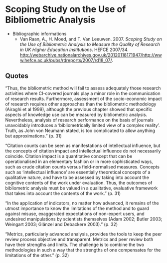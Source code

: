 # Scoping Study on the Use of Bibliometric Analysis

* Bibliographic informations
  * Van Raan, A., H. Moed, and T. Van Leeuwen. 2007. *Scoping Study on the Use of Bibliometric Analysis to Measure the Quality of Research in UK Higher Education Institutions*. HEFCE 2007/34. http://webarchive.nationalarchives.gov.uk/20120118171947/http://www.hefce.ac.uk/pubs/rdreports/2007/rd18_07/.

## Quotes

  &ldquo;Thus, the bibliometric method will fail to assess adequately those research activities where CI-covered journals play a minor role in the communication of research results. Furthermore, assessment of the socio-economic impact of research requires other approaches than the bibliometric methodology (Airaghi et al 1999), although the previous chapter showed that specific aspects of knowledge use can be measured by bibliometric analysis. Nevertheless, analysis of research performance on the basis of journals unavoidably introduces a ‘bibliometrically limited view of a complex reality’. Truth, as John von Neumann stated, is too complicated to allow anything but approximations.&rdquo; (p. 31)

  &ldquo;Citation counts can be seen as manifestations of intellectual influence, but the concepts of citation impact and intellectual influence do not necessarily coincide. Citation impact is a quantitative concept that can be operationalised in an elementary fashion or in more sophisticated ways, such as crude citation counts versus field-normalised measures. Concepts such as ‘intellectual influence’ are essentially theoretical concepts of a qualitative nature, and have to be assessed by taking into account the cognitive contents of the work under evaluation. Thus, the outcomes of bibliometric analysis must be valued in a qualitative, evaluative framework that takes into account the contents of the work.&rdquo; (p. 31)

  &ldquo;In the application of indicators, no matter how advanced, it remains of the utmost importance to know the limitations of the method and to guard against misuse, exaggerated expectations of non-expert users, and undesired manipulations by scientists themselves (Adam 2002; Butler 2003; Weingart 2003; Glänzel and Debackere 2003).&rdquo; (p. 32)
  
  &ldquo;Metrics, particularly advanced analysis, provides the tools to keep the peer review process objective and transparent. Metrics and peer review both have their strengths and limits. The challenge is to combine the two methodologies in such a way that the strengths of one compensates for the limitations of the other.&rdquo; (p. 32)








